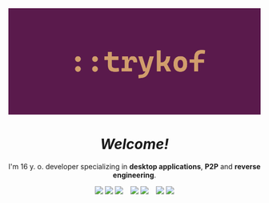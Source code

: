 <div align="center">
  <img src="https://raw.githubusercontent.com/trykof/trykof/refs/heads/main/trykof.png" alt="Banner" width="1024"/>
</div>

<div align="center">
  <h1><i>
    Welcome!
  </i></h1>
</div>

<div align="center">
  I'm 16 y. o. developer specializing in <b>desktop applications</b>, <b>P2P</b> and <b>reverse engineering</b>.
</div>

<p/>

<div align="center">
  <img src="https://img.shields.io/badge/.NET-512BD4?style=for-the-badge&logo=dotnet"/>
  <img src="https://img.shields.io/badge/C%2B%2B-00599C?style=for-the-badge&logo=cplusplus"/>
  <img src="https://img.shields.io/badge/Python-3776AB?style=for-the-badge&logo=python&logoColor=white"/>
   
  <img src="https://img.shields.io/badge/Bitcoin-F7931A?style=for-the-badge&logo=bitcoin&logoColor=white">
  <img src="https://img.shields.io/badge/Ethereum-3C3C3D?style=for-the-badge&logo=ethereum">
   
  <img src="https://img.shields.io/badge/Entity_Framework-purple?style=for-the-badge">
  <img src="https://img.shields.io/badge/ImGui-grey?style=for-the-badge">
</div>

